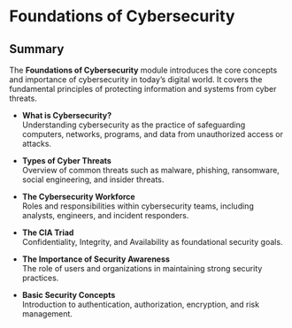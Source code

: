# Foundations of Cybersecurity

## Summary

The **Foundations of Cybersecurity** module introduces the core concepts and importance of cybersecurity in today’s digital world. It covers the fundamental principles of protecting information and systems from cyber threats.

- **What is Cybersecurity?**  
  Understanding cybersecurity as the practice of safeguarding computers, networks, programs, and data from unauthorized access or attacks.

- **Types of Cyber Threats**  
  Overview of common threats such as malware, phishing, ransomware, social engineering, and insider threats.

- **The Cybersecurity Workforce**  
  Roles and responsibilities within cybersecurity teams, including analysts, engineers, and incident responders.

- **The CIA Triad**  
  Confidentiality, Integrity, and Availability as foundational security goals.

- **The Importance of Security Awareness**  
  The role of users and organizations in maintaining strong security practices.

- **Basic Security Concepts**  
  Introduction to authentication, authorization, encryption, and risk management.

